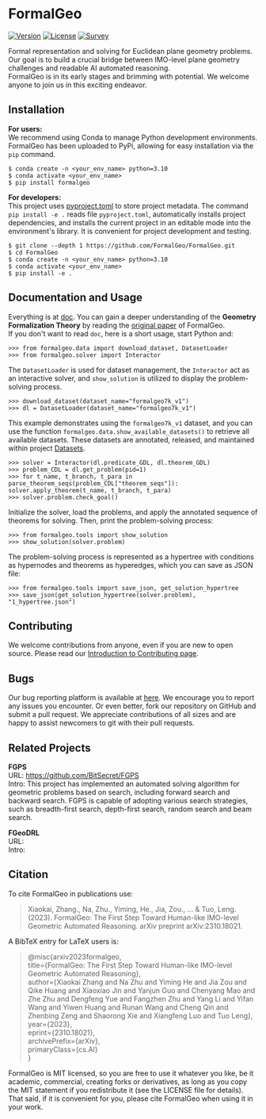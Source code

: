 # FormalGeo

[![Version](https://img.shields.io/badge/Version-0.0.1-brightgreen)](https://github.com/FormalGeo/FormalGeo)
[![License](https://img.shields.io/badge/License-MIT-green)](https://opensource.org/licenses/MIT)
[![Survey](https://img.shields.io/badge/Survey-FormalGeo-blue)](https://github.com/FormalGeo/FormalGeo)

Formal representation and solving for Euclidean plane geometry problems.  
Our goal is to build a crucial bridge between IMO-level plane geometry challenges and readable AI automated reasoning.  
FormalGeo is in its early stages and brimming with potential. We welcome anyone to join us in this exciting endeavor.

## Installation

**For users:**  
We recommend using Conda to manage Python development environments. FormalGeo has been uploaded to PyPi, allowing for
easy installation via the `pip` command.

    $ conda create -n <your_env_name> python=3.10
    $ conda activate <your_env_name>
    $ pip install formalgeo

**For developers:**  
This project uses [pyproject.toml](https://packaging.python.org/en/latest/specifications/declaring-project-metadata) to
store project metadata. The command `pip install -e .` reads file `pyproject.toml`, automatically installs project
dependencies, and installs the current project in an editable mode into the environment's library. It is convenient for
project development and testing.

    $ git clone --depth 1 https://github.com/FormalGeo/FormalGeo.git
    $ cd FormalGeo
    $ conda create -n <your_env_name> python=3.10
    $ conda activate <your_env_name>
    $ pip install -e .

## Documentation and Usage

Everything is at [doc](./doc/doc.md). You can gain a deeper understanding of the **Geometry Formalization Theory**
by reading the [original paper](https://arxiv.org/abs/2310.18021) of FormalGeo.  
If you don't want to read `doc`, here is a short usage, start Python and:

    >>> from formalgeo.data import download_dataset, DatasetLoader
    >>> from formalgeo.solver import Interactor

The `DatasetLoader` is used for dataset management, the `Interactor` act as an interactive solver, and `show_solution`
is utilized to display the problem-solving process.

    >>> download_dataset(dataset_name="formalgeo7k_v1")
    >>> dl = DatasetLoader(dataset_name="formalgeo7k_v1")

This example demonstrates using the `formalgeo7k_v1` dataset, and you can use the
function `formalgeo.data.show_available_datasets()` to retrieve all available datasets. These datasets are annotated,
released, and maintained within project [Datasets](https://github.com/FormalGeo/Datasets).

    >>> solver = Interactor(dl.predicate_GDL, dl.theorem_GDL)
    >>> problem_CDL = dl.get_problem(pid=1)
    >>> for t_name, t_branch, t_para in parse_theorem_seqs(problem_CDL["theorem_seqs"]): solver.apply_theorem(t_name, t_branch, t_para)
    >>> solver.problem.check_goal()

Initialize the solver, load the problems, and apply the annotated sequence of theorems for solving. Then, print the
problem-solving process:

    >>> from formalgeo.tools import show_solution
    >>> show_solution(solver.problem)

The problem-solving process is represented as a hypertree with conditions as hypernodes and theorems as hyperedges,
which you can save as JSON file:

    >>> from formalgeo.tools import save_json, get_solution_hypertree
    >>> save_json(get_solution_hypertree(solver.problem), "1_hypertree.json")

## Contributing

We welcome contributions from anyone, even if you are new to open source. Please read our [Introduction to Contributing
page](./doc/contributing.md).

## Bugs

Our bug reporting platform is available at [here](https://github.com/FormalGeo/FormalGeo/issues). We encourage you to
report any issues you encounter. Or even better, fork our repository on GitHub and submit a pull request. We appreciate
contributions of all sizes and are happy to assist newcomers to git with their pull requests.

## Related Projects

**FGPS**  
URL: https://github.com/BitSecret/FGPS  
Intro: This project has implemented an automated solving algorithm for geometric problems based on search, including
forward search and backward search. FGPS is capable of adopting various search strategies, such as breadth-first search,
depth-first search, random search and beam search.

**FGeoDRL**  
URL:  
Intro:

## Citation

To cite FormalGeo in publications use:
> Xiaokai, Zhang., Na, Zhu., Yiming, He., Jia, Zou., ... & Tuo, Leng. (2023). FormalGeo: The First Step Toward
> Human-like IMO-level Geometric Automated Reasoning. arXiv preprint arXiv:2310.18021.

A BibTeX entry for LaTeX users is:
> @misc{arxiv2023formalgeo,  
> title={FormalGeo: The First Step Toward Human-like IMO-level Geometric Automated Reasoning},  
> author={Xiaokai Zhang and Na Zhu and Yiming He and Jia Zou and Qike Huang and Xiaoxiao Jin and Yanjun Guo and Chenyang
> Mao and Zhe Zhu and Dengfeng Yue and Fangzhen Zhu and Yang Li and Yifan Wang and Yiwen Huang and Runan Wang and Cheng
> Qin and Zhenbing Zeng and Shaorong Xie and Xiangfeng Luo and Tuo Leng},  
> year={2023},  
> eprint={2310.18021},  
> archivePrefix={arXiv},  
> primaryClass={cs.AI}  
> }

FormalGeo is MIT licensed, so you are free to use it whatever you like, be it academic, commercial, creating forks or
derivatives, as long as you copy the MIT statement if you redistribute it (see the LICENSE file for details). That said,
if it is convenient for you, please cite FormalGeo when using it in your work.